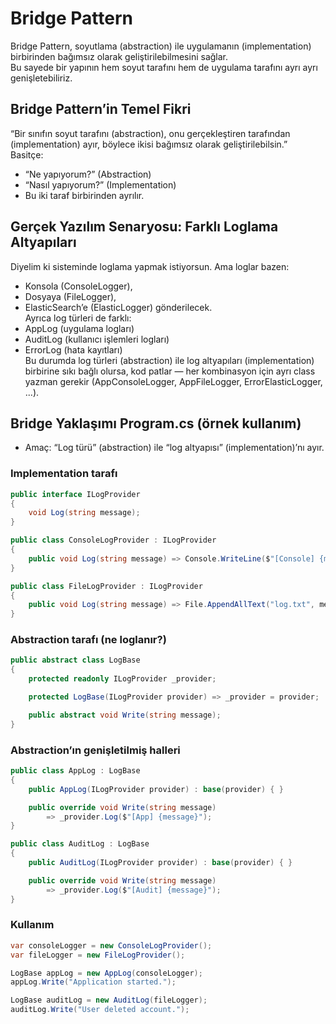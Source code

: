 ﻿# Bridge Pattern

Bridge Pattern, soyutlama (abstraction) ile uygulamanın (implementation) birbirinden bağımsız olarak geliştirilebilmesini sağlar.  
Bu sayede bir yapının hem soyut tarafını hem de uygulama tarafını ayrı ayrı genişletebiliriz.  

## Bridge Pattern’in Temel Fikri
“Bir sınıfın soyut tarafını (abstraction), onu gerçekleştiren tarafından (implementation) ayır, böylece ikisi bağımsız olarak geliştirilebilsin.”<br>
Basitçe:
- “Ne yapıyorum?” (Abstraction)
- “Nasıl yapıyorum?” (Implementation)
- Bu iki taraf birbirinden ayrılır.

## Gerçek Yazılım Senaryosu: Farklı Loglama Altyapıları

Diyelim ki sisteminde loglama yapmak istiyorsun.
Ama loglar bazen:
- Konsola (ConsoleLogger),
- Dosyaya (FileLogger),
- ElasticSearch’e (ElasticLogger)
gönderilecek.<br>
Ayrıca log türleri de farklı:
- AppLog (uygulama logları)
- AuditLog (kullanıcı işlemleri logları)
- ErrorLog (hata kayıtları)<br>
Bu durumda log türleri (abstraction) ile log altyapıları (implementation) birbirine sıkı bağlı olursa, kod patlar — her kombinasyon için ayrı class yazman gerekir (AppConsoleLogger, AppFileLogger, ErrorElasticLogger, ...).


## Bridge Yaklaşımı Program.cs (örnek kullanım)
- Amaç: “Log türü” (abstraction) ile “log altyapısı” (implementation)’nı ayır.

### Implementation tarafı
```csharp
public interface ILogProvider
{
    void Log(string message);
}

public class ConsoleLogProvider : ILogProvider
{
    public void Log(string message) => Console.WriteLine($"[Console] {message}");
}

public class FileLogProvider : ILogProvider
{
    public void Log(string message) => File.AppendAllText("log.txt", message + "\n");
}
```

### Abstraction tarafı (ne loglanır?)
```csharp
public abstract class LogBase
{
    protected readonly ILogProvider _provider;

    protected LogBase(ILogProvider provider) => _provider = provider;

    public abstract void Write(string message);
}
```

### Abstraction’ın genişletilmiş halleri
```csharp
public class AppLog : LogBase
{
    public AppLog(ILogProvider provider) : base(provider) { }

    public override void Write(string message)
        => _provider.Log($"[App] {message}");
}

public class AuditLog : LogBase
{
    public AuditLog(ILogProvider provider) : base(provider) { }

    public override void Write(string message)
        => _provider.Log($"[Audit] {message}");
}
```

### Kullanım
```csharp
var consoleLogger = new ConsoleLogProvider();
var fileLogger = new FileLogProvider();

LogBase appLog = new AppLog(consoleLogger);
appLog.Write("Application started.");

LogBase auditLog = new AuditLog(fileLogger);
auditLog.Write("User deleted account.");
```